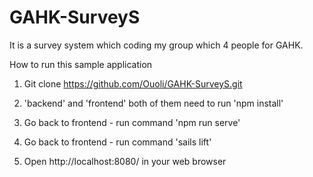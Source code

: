 # GAHK-SurveyS
It is a survey system which coding my group which 4 people for GAHK.

How to run this sample application

1. Git clone https://github.com/Ouoli/GAHK-SurveyS.git

2. 'backend' and 'frontend' both of them need to run 'npm install'

3. Go back to frontend - run command 'npm run serve'

4. Go back to frontend - run command 'sails lift'

5. Open http://localhost:8080/ in your web browser

